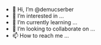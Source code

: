 - 👋 Hi, I’m @demucserber
- 👀 I’m interested in ...
- 🌱 I’m currently learning ...
- 💞️ I’m looking to collaborate on ...
- 📫 How to reach me ...

<!---
demucserber/demucserber is a ✨ special ✨ repository because its `README.md` (this file) appears on your GitHub profile.
You can click the Preview link to take a look at your changes.
--->
